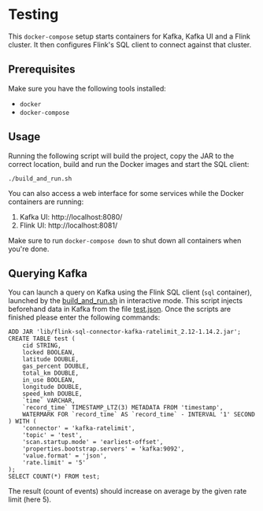 # Testing

This `docker-compose` setup starts containers for Kafka, Kafka UI and a Flink cluster. It then configures Flink's SQL client to connect against that cluster.

## Prerequisites

Make sure you have the following tools installed:

* `docker`
* `docker-compose`

## Usage

Running the following script will build the project, copy the JAR to the correct location, build and
run the Docker images and start the SQL client:

```
./build_and_run.sh
```

You can also access a web interface for some services while the Docker containers are running:

1. Kafka UI: http://localhost:8080/
2. Flink UI: http://localhost:8081/

Make sure to run `docker-compose down` to shut down all containers when you're done.

## Querying Kafka

You can launch a query on Kafka using the Flink SQL client (`sql` container), launched by the [build_and_run.sh](build_and_run.sh) in interactive mode. This script injects beforehand data in Kafka from the file [test.json](./test.json). 
Once the scripts are finished please enter the following commands:

```
ADD JAR 'lib/flink-sql-connector-kafka-ratelimit_2.12-1.14.2.jar';
CREATE TABLE test (
    cid STRING, 
    locked BOOLEAN, 
    latitude DOUBLE, 
    gas_percent DOUBLE, 
    total_km DOUBLE, 
    in_use BOOLEAN, 
    longitude DOUBLE, 
    speed_kmh DOUBLE,
	`time` VARCHAR,
    `record_time` TIMESTAMP_LTZ(3) METADATA FROM 'timestamp',
    WATERMARK FOR `record_time` AS `record_time` - INTERVAL '1' SECOND
) WITH (
    'connector' = 'kafka-ratelimit',
    'topic' = 'test',
    'scan.startup.mode' = 'earliest-offset',
    'properties.bootstrap.servers' = 'kafka:9092',
    'value.format' = 'json',
    'rate.limit' = '5'
);
SELECT COUNT(*) FROM test; 
```
The result (count of events) should increase on average by the given rate limit (here 5).